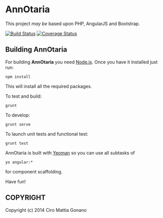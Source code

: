 # AnnOtaria

This project _may be_ based upon PHP, AngularJS and Bootstrap.

[![Build Status](https://travis-ci.org/ciromattia/annotaria.png?branch=master)](https://travis-ci.org/ciromattia/annotaria)
[![Coverage Status](https://coveralls.io/repos/ciromattia/annotaria/badge.png)](https://coveralls.io/r/ciromattia/annotaria)

## Building AnnOtaria

For building **AnnOtaria** you need [Node.js](http://nodejs.org/).
Once you have it installed just run:

    npm install

This will install all the required packages.

To test and build:

	grunt

To develop:

	grunt serve

To launch unit tests and functional test:

	grunt test

AnnOtaria is built with [Yeoman](http://yeoman.io/) so you can use all subtasks of

	yo angular:*

for component scaffolding.

Have fun!

## COPYRIGHT
Copyright (c) 2014 Ciro Mattia Gonano
